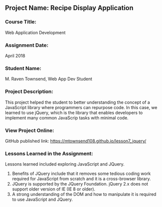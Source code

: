 ## Project Name:  Recipe Display Application

### Course Title:
Web Application Development

### Assignment Date:  
April 2018

### Student Name:  
M. Raven Townsend, Web App Dev Student

### Project Description:
This project helped the student to better understanding the concept of a JavaScript library where programmers can repurpose code. In this case, we learned to use jQuery, which is the library that enables developers to implement many common JavaScrip tasks with minimal code.

### View Project Online:
GitHub published link: https://mtownsend108.github.io/lesson7_jquery/

### Lessons Learned in the Assignment:
Lessons learned included exploring JavaScript and JQuery. 
1. Benefits of JQuery include that it removes some tedious coding work required for JavaScript from scratch and it is a cross-browser library. 
2. JQuery is supported by the JQuery Foundation. jQuery 2.x does not support older version of IE (IE 8 or older).
3. A strong understanding of the DOM and how to manipulate it is required to use JavaScript and JQuery.


